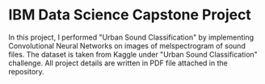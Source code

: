 # IBM Data Science Capstone Project
In this project, I performed "Urban Sound Classification" by implementing Convolutional Neural Networks on images of melspectrogram of sound files. The dataset is taken from Kaggle under "Urban Sound Classification" challenge. All project details are written in PDF file attached in the repository.
